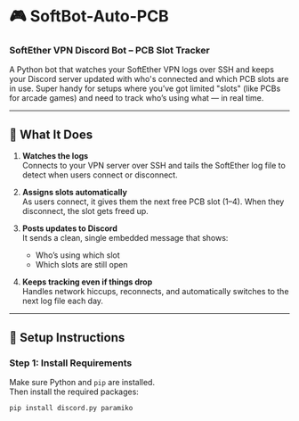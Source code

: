 # 🎮 SoftBot-Auto-PCB  
### SoftEther VPN Discord Bot – PCB Slot Tracker

A Python bot that watches your SoftEther VPN logs over SSH and keeps your Discord server updated with who's connected and which PCB slots are in use. Super handy for setups where you’ve got limited "slots" (like PCBs for arcade games) and need to track who’s using what — in real time.

---

## 🔧 What It Does

1. **Watches the logs**  
   Connects to your VPN server over SSH and tails the SoftEther log file to detect when users connect or disconnect.

2. **Assigns slots automatically**  
   As users connect, it gives them the next free PCB slot (1–4). When they disconnect, the slot gets freed up.

3. **Posts updates to Discord**  
   It sends a clean, single embedded message that shows:
   - Who’s using which slot
   - Which slots are still open

4. **Keeps tracking even if things drop**  
   Handles network hiccups, reconnects, and automatically switches to the next log file each day.

---

## 🚀 Setup Instructions

### Step 1: Install Requirements

Make sure Python and `pip` are installed.  
Then install the required packages:

```bash
pip install discord.py paramiko
